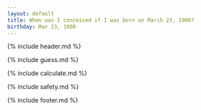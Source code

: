 ```yaml
---
layout: default
title: When was I conceived if I was born on March 23, 1900?
birthday: Mar 23, 1900
---
```


{% include header.md %}

{% include guess.md %}

{% include calculate.md %}

{% include safety.md %}

{% include footer.md %}



